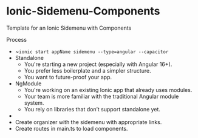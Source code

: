 # Ionic-Sidemenu-Components
Template for an Ionic Sidemenu with Components

Process
<ul>
  <li>~<code>ionic start appName sidemenu --type=angular --capacitor</code></li>
  <li>Standalone
    <ul>
      <li>You're starting a new project (especially with Angular 16+).</li>
      <li>You prefer less boilerplate and a simpler structure.</li>
      <li>You want to future-proof your app.</li>
    </ul>
  </li>
  <li>NgModule
    <ul>
      <li>You're working on an existing Ionic app that already uses modules.</li>
      <li>Your team is more familiar with the traditional Angular module system.</li>
      <li>You rely on libraries that don’t support standalone yet.</li>
    </ul>
  </li>
  <li></li>
  <li>Create organizer with the sidemenu with appropriate links.</li>
  <li>Create routes in main.ts to load components.</li>
</ul>

